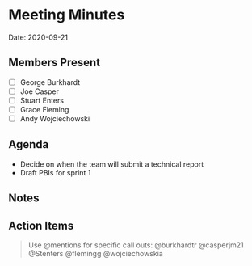 # Meeting Minutes

Date: 2020-09-21

## Members Present

* [ ] George Burkhardt
* [ ] Joe Casper
* [ ] Stuart Enters
* [ ] Grace Fleming
* [ ] Andy Wojciechowski

## Agenda

* Decide on when the team will submit a technical report
* Draft PBIs for sprint 1

## Notes

## Action Items

> Use @mentions for specific call outs: @burkhardtr @casperjm21 @Stenters @flemingg @wojciechowskia
